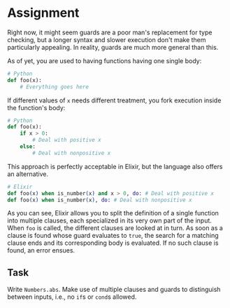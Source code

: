 # Assignment

Right now, it might seem guards are a poor man's replacement for type checking,
but a longer syntax and slower execution don't make them particularly appealing.
In reality, guards are much more general than this.

As of yet, you are used to having functions having one single body:

```python
# Python
def foo(x):
    # Everything goes here
```

If different values of `x` needs different treatment, you
fork execution inside the function's body:

```python
# Python
def foo(x):
    if x > 0:
        # Deal with positive x
    else:
        # Deal with nonpositive x
```

This approach is perfectly acceptable in Elixir, but the language also offers an alternative.

```elixir
# Elixir
def foo(x) when is_number(x) and x > 0, do: # Deal with positive x
def foo(x) when is_number(x), do: # Deal with nonpositive x
```

As you can see, Elixir allows you to split the definition
of a single function into multiple clauses, each
specialized in its very own part of the input.
When `foo` is called, the different clauses
are looked at in turn. As soon as a clause
is found whose guard evaluates to `true`, the search for
a matching clause ends and its corresponding body is evaluated.
If no such clause is found, an error ensues.

## Task

Write `Numbers.abs`. Make use of multiple clauses and guards to distinguish between inputs,
i.e., no `if`s or `cond`s allowed.
